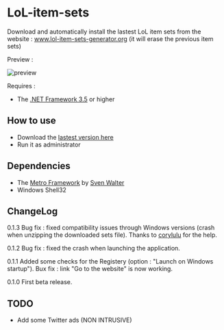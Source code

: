 # LoL-item-sets

Download and automatically install the lastest LoL item sets from the website :
www.lol-item-sets-generator.org
(it will erase the previous item sets)

Preview :

![preview](https://cloud.githubusercontent.com/assets/6564012/8487872/254108f2-210f-11e5-87ca-976c84baa74a.png)

Requires :

- The [.NET Framework 3.5](https://www.microsoft.com/en-us/download/details.aspx?id=21) or higher

How to use
---------
- Download the [lastest version here](http://www.item-sets-generator.org/clicks/click.php?id=dl_application_from_other_site)
- Run it as administrator

Dependencies
---------

- The [Metro Framework](https://github.com/viperneo/winforms-modernui) by [Sven Walter](https://github.com/viperneo)
- Windows Shell32

ChangeLog
---------

0.1.3
Bug fix : fixed compatibility issues through Windows versions (crash when unzipping the downloaded sets file).
Thanks to [corylulu](https://github.com/corylulu) for the help.

0.1.2
Bug fix : fixed the crash when launching the application.

0.1.1
Added some checks for the Registery (option : "Launch on Windows startup").
Bux fix : link "Go to the website" is now working.

0.1.0
First beta release.

TODO
---------

- Add some Twitter ads (NON INTRUSIVE)